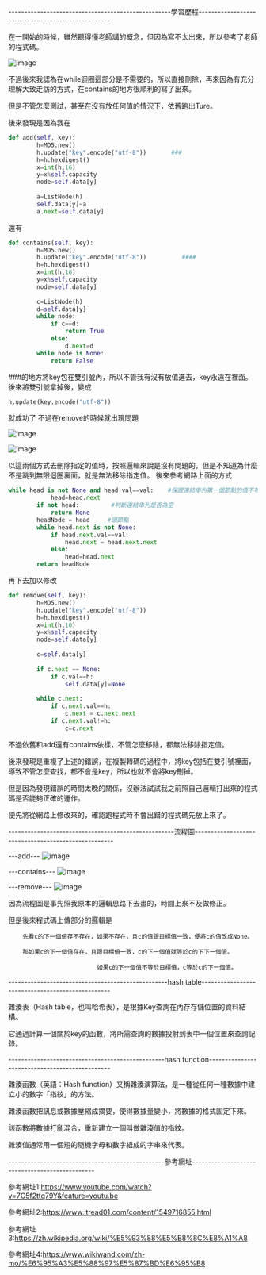 ---------------------------------------------------學習歷程---------------------------------------------------

在一開始的時候，雖然聽得懂老師講的概念，但因為寫不太出來，所以參考了老師的程式碼。

![image](https://github.com/sun-peihsuan/learning-note/blob/master/image/1575439085702.jpg)

不過後來我認為在while迴圈這部分是不需要的，所以直接刪除，再來因為有充分理解大致走訪的方式，在contains的地方很順利的寫了出來。

但是不管怎麼測試，甚至在沒有放任何值的情況下，依舊跑出Ture。

後來發現是因為我在

```Python
def add(self, key):
        h=MD5.new()
        h.update("key".encode("utf-8"))       ###
        h=h.hexdigest()
        x=int(h,16)
        y=x%self.capacity
        node=self.data[y]
        
        a=ListNode(h)
        self.data[y]=a
        a.next=self.data[y]
```
還有
```Python
def contains(self, key):
        h=MD5.new()
        h.update("key".encode("utf-8"))          ####
        h=h.hexdigest()
        x=int(h,16)
        y=x%self.capacity
        node=self.data[y]
        
        c=ListNode(h)
        d=self.data[y]
        while node:
            if c==d:
                return True
            else:
                d.next=d
        while node is None:
            return False
```
###的地方將key包在雙引號內，所以不管我有沒有放值進去，key永遠在裡面。
後來將雙引號拿掉後，變成
```Python
h.update(key.encode("utf-8")) 
```
就成功了
不過在remove的時候就出現問題

![image](https://github.com/sun-peihsuan/learning-note/blob/master/image/hw4-p.jpg)

![image](https://github.com/sun-peihsuan/learning-note/blob/master/image/hw4-p2.jpg)

以這兩個方式去刪除指定的值時，按照邏輯來說是沒有問題的，但是不知道為什麼不是跳到無限迴圈裏面，就是無法移除指定值。
後來參考網路上面的方式
```Python
while head is not None and head.val==val:    #保證連結串列第一個節點的值不等於val
            head=head.next
        if not head:         #判斷連結串列是否為空
            return None
        headNode = head     #頭節點
        while head.next is not None:
            if head.next.val==val:
                head.next = head.next.next
            else:
                head=head.next
        return headNode
```
再下去加以修改
```Python
def remove(self, key):
        h=MD5.new()
        h.update("key".encode("utf-8"))
        h=h.hexdigest()
        x=int(h,16)
        y=x%self.capacity
        node=self.data[y]
        
        c=self.data[y]        
        
        if c.next == None:
            if c.val==h:
                self.data[y]=None
          
        while c.next:
            if c.next.val==h:
                c.next = c.next.next
            if c.next.val!=h:
                c=c.next
```
不過依舊和add還有contains依樣，不管怎麼移除，都無法移除指定值。

後來發現是重複了上述的錯誤，在複製轉碼的過程中，將key包括在雙引號裡面，導致不管怎麼查找，都不會是key，所以也就不會將key刪掉。

但是因為發現錯誤的時間太晚的關係，沒辦法試試我之前照自己邏輯打出來的程式碼是否能夠正確的運作。

便先將從網路上修改來的，確認跑程式時不會出錯的程式碼先放上來了。

----------------------------------------------------流程圖----------------------------------------------------

---add---
![image](https://github.com/sun-peihsuan/learning-note/blob/master/image/%E6%8A%95%E5%BD%B1%E7%89%871.JPG)

---contains---
![image](https://github.com/sun-peihsuan/learning-note/blob/master/image/%E6%8A%95%E5%BD%B1%E7%89%872.JPG)

---remove---
![image](https://github.com/sun-peihsuan/learning-note/blob/master/image/%E6%8A%95%E5%BD%B1%E7%89%873.JPG)

因為流程圖是事先照我原本的邏輯思路下去畫的，時間上來不及做修正。

但是後來程式碼上傳部分的邏輯是
        
        先看c的下一個值存不存在，如果不存在，且c的值跟目標值一致，便將c的值改成None。
        
        那如果c的下一個值存在，且跟目標值一致，c的下一個值就等於c的下下一個值。
                             
                             如果c的下一個值不等於目標值，c等於c的下一個值。
        

--------------------------------------------------hash table-------------------------------------------------

雜湊表（Hash table，也叫哈希表），是根據Key查詢在內存存儲位置的資料結構。

它通過計算一個關於key的函數，將所需查詢的數據投射到表中一個位置來查詢記錄。

-------------------------------------------------hash function-----------------------------------------------

雜湊函數（英語：Hash function）又稱雜湊演算法，是一種從任何一種數據中建立小的數字「指紋」的方法。

雜湊函數把訊息或數據壓縮成摘要，使得數據量變小，將數據的格式固定下來。

該函數將數據打亂混合，重新建立一個叫做雜湊值的指紋。

雜湊值通常用一個短的隨機字母和數字組成的字串來代表。

-------------------------------------------------參考網址-----------------------------------------------

參考網址1:https://www.youtube.com/watch?v=7C5f2ttq79Y&feature=youtu.be

參考網址2:https://www.itread01.com/content/1549716855.html

參考網址3:https://zh.wikipedia.org/wiki/%E5%93%88%E5%B8%8C%E8%A1%A8

參考網址4:https://www.wikiwand.com/zh-mo/%E6%95%A3%E5%88%97%E5%87%BD%E6%95%B8

